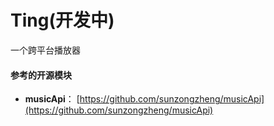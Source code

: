 # Ting(开发中)
一个跨平台播放器

#### 参考的开源模块
- **musicApi**： [https://github.com/sunzongzheng/musicApi](https://github.com/sunzongzheng/musicApi)

